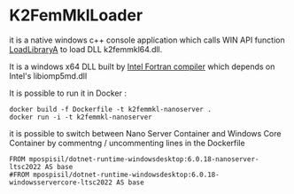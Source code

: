 # K2FemMklLoader

it is a native windows c++ console application which calls WIN API function [LoadLibraryA](https://learn.microsoft.com/en-us/windows/win32/api/libloaderapi/nf-libloaderapi-loadlibrarya?devlangs=cpp&f1url=%3FappId%3DDev16IDEF1%26l%3DEN-US%26k%3Dk(LIBLOADERAPI%252FLoadLibraryA)%3Bk(LoadLibraryA)%3Bk(DevLang-C%252B%252B)%3Bk(TargetOS-Windows)%26rd%3Dtrue) to load DLL k2femmkl64.dll.

It is a windows x64 DLL built by [Intel Fortran compiler](https://www.intel.com/content/www/us/en/developer/tools/oneapi/fortran-compiler.html) which depends on Intel's libiomp5md.dll

It is possible to run it in Docker :

```
docker build -f Dockerfile -t k2femmkl-nanoserver .
docker run -i -t k2femmkl-nanoserver
```

it is possible to switch between Nano Server Container and Windows Core Container by commentng / uncommenting lines in the Dockerfile

```
FROM mpospisil/dotnet-runtime-windowsdesktop:6.0.18-nanoserver-ltsc2022 AS base
#FROM mpospisil/dotnet-runtime-windowsdesktop:6.0.18-windowsservercore-ltsc2022 AS base
```
